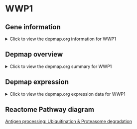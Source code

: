 <h1>WWP1</h1>

<h2>Gene information</h2>
<details>
  <summary>Click to view the depmap.org information for WWP1</summary>
  <iframe src="https://depmap.org/portal/gene/WWP1?tab=about" style="border:none;width:100%;height:800px"></iframe>
</details>

<h2>Depmap overview</h2>
<details>
  <summary>Click to view the depmap.org summary for WWP1</summary>
  <iframe src="https://depmap.org/portal/gene/WWP1?tab=overview" style="border:none;width:100%;height:800px"></iframe>
</details>

<h2>Depmap expression</h2>
<details>
  <summary>Click to view the depmap.org expression data for WWP1</summary>
  <iframe src="https://depmap.org/portal/gene/WWP1?tab=characterization" style="border:none;width:100%;height:800px"></iframe>
</details>



<h2>Reactome Pathway diagram</h2>
<a href="https://reactome.org/PathwayBrowser/#/R-HSA-983168" target="_BLANK">Antigen processing: Ubiquitination & Proteasome degradation</a>



